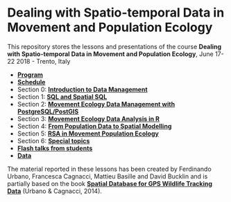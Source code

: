 # Dealing with Spatio-temporal Data in Movement and Population Ecology
This repository stores the lessons and presentations of the course **Dealing with Spatio-temporal Data in Movement and Population Ecology**, June 17-22 2018 - Trento, Italy

* **[Program](https://github.com/feurbano/data_management_2018/blob/master/program.md)**
* **[Schedule](https://github.com/feurbano/data_management_2018/blob/master/schedule.md)**
* Section 0: **[Introduction to Data Management](https://github.com/feurbano/data_management_2018/tree/master/sections/section_0)**
* Section 1: **[SQL and Spatial SQL](https://github.com/feurbano/data_management_2018/tree/master/sections/section_1)**
* Section 2: **[Movement Ecology Data Management with PostgreSQL/PostGIS](https://github.com/feurbano/data_management_2018/blob/master/sections/section_2/l2_dbmovement.md)**
* Section 3: **[Movement Ecology Data Analysis in R](https://github.com/feurbano/data_management_2018/tree/master/sections/section_3)**
* Section 4: **[From Population Data to Spatial Modelling](https://github.com/feurbano/data_management_2018/tree/master/sections/section_4)**
* Section 5: **[RSA in Movement Population Ecology](https://github.com/feurbano/data_management_2018/tree/master/sections/section_5)**
* Section 6: **[Special topics](https://github.com/feurbano/data_management_2018/tree/master/sections/section_6)**
* **[Flash talks from students](https://github.com/feurbano/data_management_2018/tree/master/sections/flash_talks)**
* **[Data](https://github.com/feurbano/data_management_2018/raw/master/sections/data/tracking_db.zip)**

The material reported in these lessons has been created by Ferdinando Urbano, Francesca Cagnacci, Mattieu Basille and David Bucklin and is partially based on the book **[Spatial Database for GPS Wildlife Tracking Data](https://www.springer.com/us/book/9783319037424)** (Urbano & Cagnacci, 2014).
